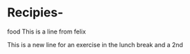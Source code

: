 # Recipies-
food
This is a line from felix

This is a new line for an exercise in the lunch break
and a 2nd
